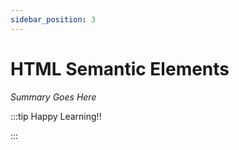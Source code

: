 ```yaml
---
sidebar_position: 3
---
```


# HTML Semantic Elements

_Summary Goes Here_

:::tip Happy Learning!!

<QuestButton text="Go To Quest" />

:::


